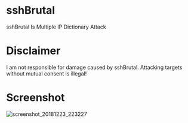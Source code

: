 # sshBrutal
sshBrutal Is Multiple IP Dictionary Attack
# Disclaimer
I am not responsible for damage caused by sshBrutal. Attacking targets without mutual consent is illegal!
# Screenshot
![screenshot_20181223_223227](https://user-images.githubusercontent.com/32659320/50385207-34e1fd00-0704-11e9-9dc3-d36eeae6ef9b.png)

